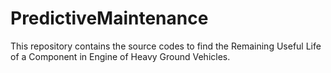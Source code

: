 # PredictiveMaintenance
This repository contains the source codes to find the Remaining Useful Life of a Component in Engine of Heavy Ground Vehicles.
